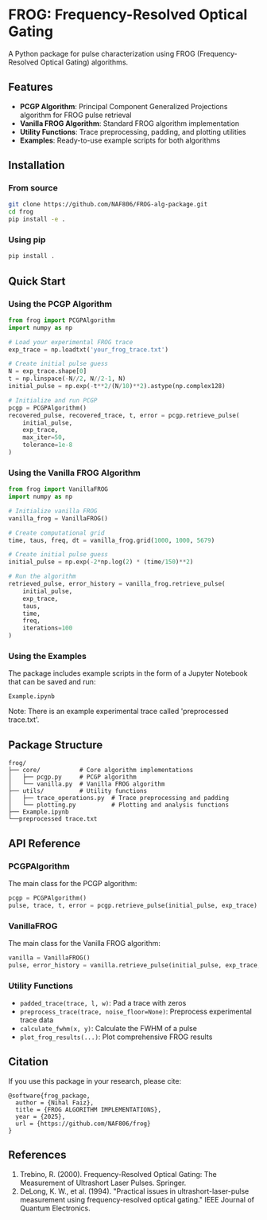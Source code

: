 # FROG: Frequency-Resolved Optical Gating

A Python package for pulse characterization using FROG (Frequency-Resolved Optical Gating) algorithms.

## Features

- **PCGP Algorithm**: Principal Component Generalized Projections algorithm for FROG pulse retrieval
- **Vanilla FROG Algorithm**: Standard FROG algorithm implementation
- **Utility Functions**: Trace preprocessing, padding, and plotting utilities
- **Examples**: Ready-to-use example scripts for both algorithms

## Installation

### From source

```bash
git clone https://github.com/NAF806/FROG-alg-package.git
cd frog
pip install -e .
```

### Using pip

```bash
pip install .
```

## Quick Start

### Using the PCGP Algorithm

```python
from frog import PCGPAlgorithm
import numpy as np

# Load your experimental FROG trace
exp_trace = np.loadtxt('your_frog_trace.txt')

# Create initial pulse guess
N = exp_trace.shape[0]
t = np.linspace(-N//2, N//2-1, N)
initial_pulse = np.exp(-t**2/(N/10)**2).astype(np.complex128)

# Initialize and run PCGP
pcgp = PCGPAlgorithm()
recovered_pulse, recovered_trace, t, error = pcgp.retrieve_pulse(
    initial_pulse,
    exp_trace,
    max_iter=50,
    tolerance=1e-8
)
```

### Using the Vanilla FROG Algorithm

```python
from frog import VanillaFROG
import numpy as np

# Initialize vanilla FROG
vanilla_frog = VanillaFROG()

# Create computational grid
time, taus, freq, dt = vanilla_frog.grid(1000, 1000, 5679)

# Create initial pulse guess
initial_pulse = np.exp(-2*np.log(2) * (time/150)**2)

# Run the algorithm
retrieved_pulse, error_history = vanilla_frog.retrieve_pulse(
    initial_pulse,
    exp_trace,
    taus,
    time,
    freq,
    iterations=100
)
```

### Using the Examples

The package includes example scripts in the form of a Jupyter Notebook that can be saved and run: 

```
Example.ipynb
```

Note: There is an example experimental trace called 'preprocessed trace.txt'.

## Package Structure

```
frog/
├── core/           # Core algorithm implementations
│   ├── pcgp.py     # PCGP algorithm
│   └── vanilla.py  # Vanilla FROG algorithm
├── utils/          # Utility functions
│   ├── trace_operations.py  # Trace preprocessing and padding
│   └── plotting.py          # Plotting and analysis functions
├── Example.ipynb
└──preprocessed trace.txt
```

## API Reference

### PCGPAlgorithm

The main class for the PCGP algorithm:

```python
pcgp = PCGPAlgorithm()
pulse, trace, t, error = pcgp.retrieve_pulse(initial_pulse, exp_trace)
```

### VanillaFROG

The main class for the Vanilla FROG algorithm:

```python
vanilla = VanillaFROG()
pulse, error_history = vanilla.retrieve_pulse(initial_pulse, exp_trace, taus, time, freq)
```

### Utility Functions

- `padded_trace(trace, l, w)`: Pad a trace with zeros
- `preprocess_trace(trace, noise_floor=None)`: Preprocess experimental trace data
- `calculate_fwhm(x, y)`: Calculate the FWHM of a pulse
- `plot_frog_results(...)`: Plot comprehensive FROG results


## Citation

If you use this package in your research, please cite:

```
@software{frog_package,
  author = {Nihal Faiz},
  title = {FROG ALGORITHM IMPLEMENTATIONS},
  year = {2025},
  url = {https://github.com/NAF806/frog}
}
```

## References

1. Trebino, R. (2000). Frequency-Resolved Optical Gating: The Measurement of Ultrashort Laser Pulses. Springer.
2. DeLong, K. W., et al. (1994). "Practical issues in ultrashort-laser-pulse measurement using frequency-resolved optical gating." IEEE Journal of Quantum Electronics.